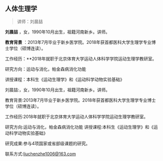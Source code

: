 ## 人体生理学



> 讲师：刘晨喆


__刘晨喆__ ，女，1990年10月出生，祖籍河南新乡。讲师。

__教育背景__ ：2013年7月毕业于新乡医学院。2018年获首都医科大学生理学专业博士学位（硕博连读）。

工作经历：**2018年就职于北京体育大学运动人体科学学院运动生理学教研室。

研究方向：运动与消化，帕金森病消化功能

讲授课程：本科生《运动生理学》和《运动科学动物实验基础》

刘晨喆:，女，1990年10月出生，祖籍河南新乡。讲师。

教育背景:2013年7月毕业于新乡医学院。2018年获首都医科大学生理学专业博士学位（硕博连读）。

工作经历:2018年就职于北京体育大学运动人体科学学院运动生理学教研室。

研究方向:运动与消化，帕金森病消化功能
讲授课程:本科生《运动生理学》和《运动科学动物实验基础》

研究成果:参与4项国家或省部级课题的研究。

联系方式:liuchenzhe1006@163.com


